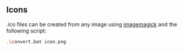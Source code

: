 ## Icons

.ico files can be created from any image using [imagemagick](https://imagemagick.org/) and the following script:

```sh
.\convert.bat icon.png
```
